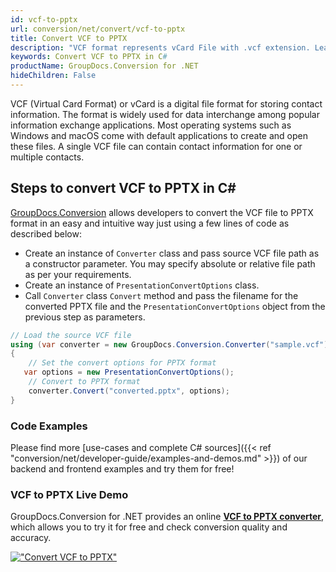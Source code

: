 ```yaml
---
id: vcf-to-pptx
url: conversion/net/convert/vcf-to-pptx
title: Convert VCF to PPTX
description: "VCF format represents vCard File with .vcf extension. Learn how to convert VCF to PPTX file programmatically in C# language using GroupDocs.Conversion for .NET library."
keywords: Convert VCF to PPTX in C#
productName: GroupDocs.Conversion for .NET
hideChildren: False
---
```


VCF (Virtual Card Format) or vCard is a digital file format for storing contact information. The format is widely used for data interchange among popular information exchange applications. Most operating systems such as Windows and macOS come with default applications to create and open these files. A single VCF file can contain contact information for one or multiple contacts.

## Steps to convert VCF to PPTX in C#

[GroupDocs.Conversion](https://products.groupdocs.com/conversion/net) allows developers to convert the VCF file to PPTX format in an easy and intuitive way just using a few lines of code as described below:

* Create an instance of `Converter` class and pass source VCF file path as a constructor parameter. You may specify absolute or relative file path as per your requirements. 
* Create an instance of `PresentationConvertOptions` class.
* Call `Converter` class `Convert` method and pass the filename for the converted PPTX file and the `PresentationConvertOptions` object from the previous step as parameters.

```csharp
// Load the source VCF file
using (var converter = new GroupDocs.Conversion.Converter("sample.vcf"))
{
    // Set the convert options for PPTX format
   var options = new PresentationConvertOptions();
    // Convert to PPTX format
    converter.Convert("converted.pptx", options);
}
```

### Code Examples

Please find more [use-cases and complete C# sources]({{< ref "conversion/net/developer-guide/examples-and-demos.md" >}}) of our backend and frontend examples and try them for free!

### VCF to PPTX Live Demo

GroupDocs.Conversion for .NET provides an online [**VCF to PPTX converter**](https://products.groupdocs.app/conversion/vcf-to-pptx), which allows you to try it for free and check conversion quality and accuracy.

[!["Convert VCF to PPTX"](conversion/net/images/convert-to-pptx/convert-vcf-to-pptx.png)](https://products.groupdocs.app/conversion/vcf-to-pptx)